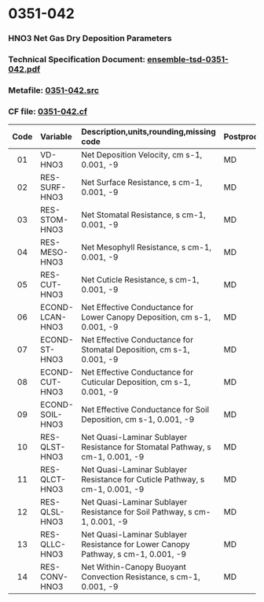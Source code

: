 # 0351-042
### HNO3 Net Gas Dry Deposition Parameters
### Technical Specification Document: [ensemble-tsd-0351-042.pdf](../tsd/ensemble-tsd-0351-042.pdf)
### Metafile: [0351-042.src](../src/0351-042.src)
### CF file: [0351-042.cf](../cf/0351-042.cf)
|Code|Variable|Description,units,rounding,missing code|Postprocessing|
|:-:|:-|:-|:-|
|01|VD-HNO3|Net Deposition Velocity, cm s-1, 0.001, -9|MD|
|02|RES-SURF-HNO3|Net Surface Resistance, s cm-1, 0.001, -9|MD|
|03|RES-STOM-HNO3|Net Stomatal Resistance, s cm-1, 0.001, -9|MD|
|04|RES-MESO-HNO3|Net Mesophyll Resistance, s cm-1, 0.001, -9|MD|
|05|RES-CUT-HNO3|Net Cuticle Resistance, s cm-1, 0.001, -9|MD|
|06|ECOND-LCAN-HNO3|Net Effective Conductance for Lower Canopy Deposition, cm s-1, 0.001, -9|MD|
|07|ECOND-ST-HNO3|Net Effective Conductance for Stomatal Deposition, cm s-1, 0.001, -9|MD|
|08|ECOND-CUT-HNO3|Net Effective Conductance for Cuticular Deposition, cm s-1, 0.001, -9|MD|
|09|ECOND-SOIL-HNO3|Net Effective Conductance for Soil Deposition, cm s-1, 0.001, -9|MD|
|10|RES-QLST-HNO3|Net Quasi-Laminar Sublayer Resistance for Stomatal Pathway, s cm-1, 0.001, -9|MD|
|11|RES-QLCT-HNO3|Net Quasi-Laminar Sublayer Resistance for Cuticle Pathway, s cm-1, 0.001, -9|MD|
|12|RES-QLSL-HNO3|Net Quasi-Laminar Sublayer Resistance for Soil  Pathway, s cm-1, 0.001, -9|MD|
|13|RES-QLLC-HNO3|Net Quasi-Laminar Sublayer Resistance for Lower Canopy Pathway, s cm-1, 0.001, -9|MD|
|14|RES-CONV-HNO3|Net Within-Canopy Buoyant Convection Resistance, s cm-1, 0.001, -9|MD|
